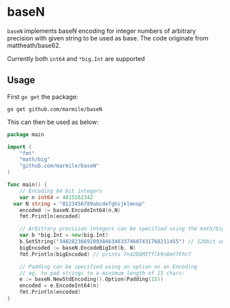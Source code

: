 # baseN

`baseN` implements baseN encoding for integer numbers of arbitrary precision with given string to be used as base.
The code originate from mattheath/base62. 

Currently both `int64` and `*big.Int` are supported


## Usage

First `go get` the package:
```
go get github.com/marmile/baseN
```

This can then be used as below:
```go
package main

import (
    "fmt"
    "math/big"
    "github.com/marmile/baseN"
)

func main() {
	// Encoding 64 bit integers
	var n int64 = 4815162342
  var N string = "0123456789abcdefghijklmnop"
    encoded := baseN.EncodeInt64(n,N)
    fmt.Println(encoded)

    // Arbitrary precision integers can be specified using the math/big pkg
    var b *big.Int = new(big.Int)
    b.SetString("340282366920938463463374607431768211455") // 128bit unsigned int
    bigEncoded := baseN.EncodeBigInt(b, N)
    fmt.Println(bigEncoded) // prints 7n42DGM5Tflk9n8mt7Fhc7

    // Padding can be specified using an option on an Encoding
    // eg. to pad strings to a minimum length of 15 chars:
    e := baseN.NewStdEncoding().Option(Padding(15))
    encoded = e.EncodeInt64(n)
    fmt.Println(encoded) 
}
```
